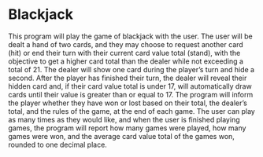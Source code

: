 # Blackjack
This program will play the game of blackjack with the user.
The user will be dealt a hand of two cards, and they may choose to
request another card (hit) or end their turn with their current card value
total (stand), with the objective to get a higher card total than the
dealer while not exceeding a total of 21. The dealer will show one
card during the player’s turn and hide a second. After the player has
finished their turn, the dealer will reveal their hidden card and, if their
card value total is under 17, will automatically draw cards until their
value is greater than or equal to 17. The program will inform the player
whether they have won or lost based on their total, the dealer’s total,
and the rules of the game, at the end of each game. The user can play
as many times as they would like, and when the user is finished playing
games, the program will report how many games were played, how
many games were won, and the average card value total of the games
won, rounded to one decimal place.
